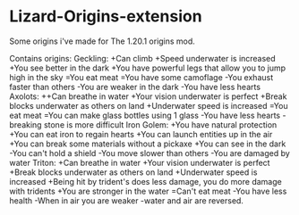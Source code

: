 # Lizard-Origins-extension
Some origins i've made for The 1.20.1 origins mod.

Contains origins:
Geckling: 
+Can climb 
+Speed underwater is increased
+You see better in the dark
+You have powerful legs that allow you to jump high in the sky
=You eat meat
=You have some camoflage
-You exhaust faster than others
-You are weaker in the dark
-You have less hearts
Axolots: 
++Can breathe in water 
+Your vision underwater is perfect 
+Break blocks underwater as others on land
+Underwater speed is increased
=You eat meat
=You can make glass bottles using 1 glass
-You have less hearts
-breaking stone is more difficult
Iron Golem: 
+You have natural protection
+You can eat iron to regain hearts
+You can launch entities up in the air
+You can break some materials without a pickaxe
+You can see in the dark
-You can't hold a shield
-You move slower than others
-You are damaged by water
Triton: 
+Can breathe in water 
+Your vision underwater is perfect 
+Break blocks underwater as others on land
+Underwater speed is increased
+Being hit by trident's does less damage, you do more damage with tridents
+You are stronger in the water
=Can't eat meat
-You have less health
-When in air you are weaker
-water and air are reversed.
